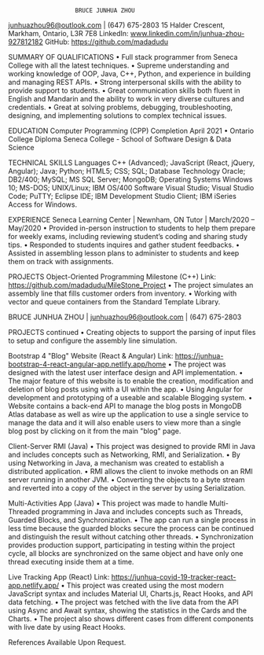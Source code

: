                        BRUCE JUNHUA ZHOU 
                       
                       
junhuazhou96@outlook.com | (647) 675-2803 
15 Halder Crescent, Markham, Ontario, L3R 7E8
LinkedIn: www.linkedin.com/in/junhua-zhou-927812182 
GitHub: https://github.com/madadudu 

SUMMARY OF QUALIFICATIONS
•	Full stack programmer from Seneca College with all the latest techniques.
•	Supreme understanding and working knowledge of OOP, Java, C++, Python, and experience in building and managing REST APIs.
•	Strong interpersonal skills with the ability to provide support to students.
•	Great communication skills both fluent in English and Mandarin and the ability to work in very diverse cultures and credentials. 
•	Great at solving problems, debugging, troubleshooting, designing, and implementing solutions to complex technical issues.

EDUCATION
Computer Programming (CPP) 							                 	 Completion April 2021
•	Ontario College Diploma
Seneca College - School of Software Design & Data Science   

TECHNICAL SKILLS 
Languages            	C++ (Advanced); JavaScript (React, jQuery, Angular); Java; Python; HTML5; CSS; SQL;
Database Technology   	Oracle; DB2/400; MySQL; MS SQL Server; MongoDB;
Operating Systems     	Windows 10; MS-DOS; UNIX/Linux; IBM OS/400
Software             	Visual Studio; Visual Studio Code; PuTTY; Eclipse IDE; IBM Development Studio Client; IBM iSeries Access for Windows.

EXPERIENCE
Seneca Learning Center | Newnham, ON
Tutor | March/2020 – May/2020
•	Provided in-person instruction to students to help them prepare for weekly exams, including reviewing student’s coding and sharing study tips.
•	Responded to students inquires and gather student feedbacks.
•	Assisted in assembling lesson plans to administer to students and keep them on track with assignments.

PROJECTS
Object-Oriented Programming Milestone (C++)
Link: https://github.com/madadudu/MileStone_Project 
•	The project simulates an assembly line that fills customer orders from inventory.
•	Working with vector and queue containers from the Standard Template Library.

BRUCE JUNHUA ZHOU	 |		junhuazhou96@outlook.com 		| 		(647) 675-2803

PROJECTS continued
•	Creating objects to support the parsing of input files to setup and configure the assembly line simulation.

Bootstrap 4 "Blog" Website (React & Angular) 
Link: https://junhua-bootstrap-4-react-angular-app.netlify.app/home 
•	The project was designed with the latest user interface design and API implementation.
•	The major feature of this website is to enable the creation, modification and deletion of blog posts using with a UI within the app. 
•	Using Angular for development and prototyping of a useable and scalable Blogging system.
•	Website contains a back-end API to manage the blog posts in MongoDB Atlas database as well as wire up the application to use a single service to manage the data and it will also enable users to view more than a single blog post by clicking on it from the main "blog" page.

Client-Server RMI (Java)
•	This project was designed to provide RMI in Java and includes concepts such as Networking, RMI, and Serialization.
•	By using Networking in Java, a mechanism was created to establish a distributed application.
•	RMI allows the client to invoke methods on an RMI server running in another JVM.
•	Converting the objects to a byte stream and reverted into a copy of the object in the server by using Serialization.

Multi-Activities App (Java)
•	This project was made to handle Multi-Threaded programming in Java and includes concepts such as Threads, Guarded Blocks, and Synchronization.
•	The app can run a single process in less time because the guarded blocks secure the process can be continued and distinguish the result without catching other threads.
•	Synchronization provides production support, participating in testing within the project cycle, all blocks are synchronized on the same object and have only one thread executing inside them at a time.

Live Tracking App (React) 
Link: https://junhua-covid-19-tracker-react-app.netlify.app/ 
•	This project was created using the most modern JavaScript syntax and includes Material UI, Charts.js, React Hooks, and API data fetching.
•	The project was fetched with the live data from the API using Async and Await syntax, showing the statistics in the Cards and the Charts.
•	The project also shows different cases from different components with live date by using React Hooks.

References Available Upon Request.

